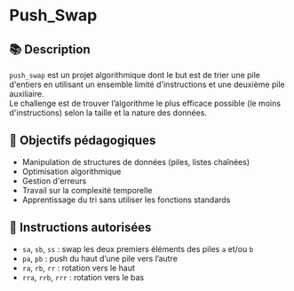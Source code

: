 # Push_Swap

## 📚 Description

`push_swap` est un projet algorithmique dont le but est de trier une pile d'entiers en utilisant un ensemble limité d'instructions et une deuxième pile auxiliaire.  
Le challenge est de trouver l’algorithme le plus efficace possible (le moins d'instructions) selon la taille et la nature des données.

## 🧠 Objectifs pédagogiques

- Manipulation de structures de données (piles, listes chaînées)
- Optimisation algorithmique
- Gestion d'erreurs
- Travail sur la complexité temporelle
- Apprentissage du tri sans utiliser les fonctions standards

## 📜 Instructions autorisées

- `sa`, `sb`, `ss` : swap les deux premiers éléments des piles `a` et/ou `b`
- `pa`, `pb` : push du haut d’une pile vers l’autre
- `ra`, `rb`, `rr` : rotation vers le haut
- `rra`, `rrb`, `rrr` : rotation vers le bas